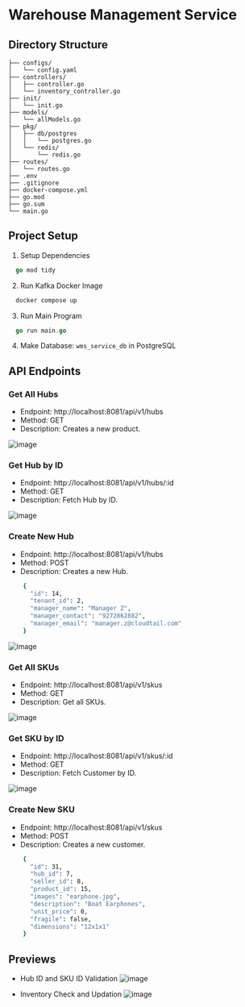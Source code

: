 # Warehouse Management Service

## Directory Structure 
```
├── configs/
│   └── config.yaml
├── controllers/
│   ├── controller.go
│   └── inventory_controller.go
├── init/
│   └── init.go
├── models/
│   └── allModels.go
├── pkg/
│   ├── db/postgres
│   │   └── postgres.go
│   └── redis/
│       └── redis.go
├── routes/
│   └── routes.go
├── .env
├── .gitignore
├── docker-compose.yml
├── go.mod
├── go.sum
└── main.go
```

## Project Setup

1. Setup Dependencies
```go
  go mod tidy
```
2. Run Kafka Docker Image
```go
  docker compose up
```
3. Run Main Program
```go
  go run main.go
```
4. Make Database: ``` wms_service_db ``` in PostgreSQL

## API Endpoints

### Get All Hubs
- Endpoint: http://localhost:8081/api/v1/hubs
- Method: GET
- Description: Creates a new product.
  
![image](https://github.com/user-attachments/assets/76c67b79-a8a0-44bf-aed7-1294ae5a257a)

### Get Hub by ID
- Endpoint: http://localhost:8081/api/v1/hubs/:id
- Method: GET
- Description: Fetch Hub by ID.

![image](https://github.com/user-attachments/assets/50160b70-6e27-49eb-a70d-b859f2d55a46)

### Create New Hub
- Endpoint: http://localhost:8081/api/v1/hubs
- Method: POST
- Description: Creates a new Hub.
```sh
    {
      "id": 14,
      "tenant_id": 2,
      "manager_name": "Manager Z",
      "manager_contact": "9272862882",
      "manager_email": "manager.z@cloudtail.com"
    }
 ```

![image](https://github.com/user-attachments/assets/496d929f-1292-4181-932e-dc94ddf7cf82)

### Get All SKUs
- Endpoint: http://localhost:8081/api/v1/skus
- Method: GET
- Description: Get all SKUs.
  
![image](https://github.com/user-attachments/assets/56f4cb9a-5202-470b-90d4-696b6c579308)

### Get SKU by ID
- Endpoint: http://localhost:8081/api/v1/skus/:id
- Method: GET
- Description: Fetch Customer by ID.

![image](https://github.com/user-attachments/assets/c2674615-296f-4245-ad09-bb1efb9853d6)

### Create New SKU
- Endpoint: http://localhost:8081/api/v1/skus
- Method: POST
- Description: Creates a new customer.
```sh
    {
      "id": 31,
      "hub_id": 7,
      "seller_id": 8,
      "product_id": 15,
      "images": "earphone.jpg",
      "description": "Boat Earphones",
      "unit_price": 0,
      "fragile": false,
      "dimensions": "12x1x1"
    }
 ```

## Previews
- Hub ID and SKU ID Validation
![image](https://github.com/user-attachments/assets/c0e6fc4d-11ef-4524-bb80-5020396a175f)

- Inventory Check and Updation
![image](https://github.com/user-attachments/assets/30269fec-1af3-4fc0-9e26-35f3ed0103d4)



